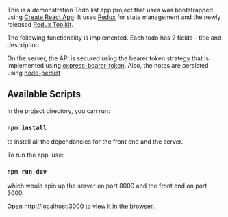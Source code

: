 This is a demonstration Todo list app project that uses was bootstrapped using [Create React App](https://github.com/facebook/create-react-app). It uses [Redux](https://redux.js.org/) for state management and the newly released [Redux Toolkit](https://redux-toolkit.js.org/).

The following functionality is implemented. Each todo has 2 fields - title and description.

On the server, the API is secured using the bearer token strategy that is implemented using [express-bearer-token](https://www.npmjs.com/package/express-bearer-token). Also, the notes are persisted using [node-persist](https://www.npmjs.com/package/node-persist)

## Available Scripts

In the project directory, you can run:

### `npm install`

to install all the dependancies for the front end and the server.

To run the app, use:

### `npm run dev`

which would spin up the server on port 8000 and the front end on port 3000.

Open [http://localhost:3000](http://localhost:3000) to view it in the browser.
